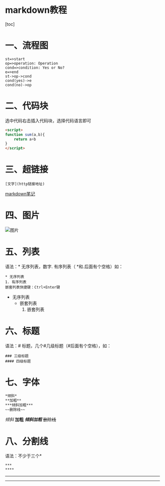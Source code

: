 

# markdown教程

[toc]



# 一、流程图



```flow
st=>start
op=>operation: Operation
cond=>condition: Yes or No?
e=>end
st->op->cond
cond(yes)->e
cond(no)->op
```

# 二、代码块

选中代码右击插入代码块，选择代码语言即可

```html
<script>
function sum(a,b){
    return a+b
}
</script>
```

# 三、超链接

```shell
[文字](http链接地址)
```

[markdown笔记](http:)

# 四、图片

![图片]()

# 五、列表

语法：* 无序列表，数字. 有序列表（ *和.后面有个空格）如：

```shell
* 无序列表
1. 有序列表
嵌套列表快捷键：Ctrl+Enter键
```

* 无序列表
  * 嵌套列表
    1. 嵌套列表

# 六、标题

语法：# 标题，几个#几级标题（#后面有个空格），如：

```
### 三级标题
#### 四级标题
```

# 七、字体

```html
*倾斜*
**加粗**
***倾斜加粗***
~~删除线~~
```

*倾斜*
**加粗**
***倾斜加粗***
~~删除线~~

# 八、分割线

语法：不少于三个*

```
***
****
```

***
****

